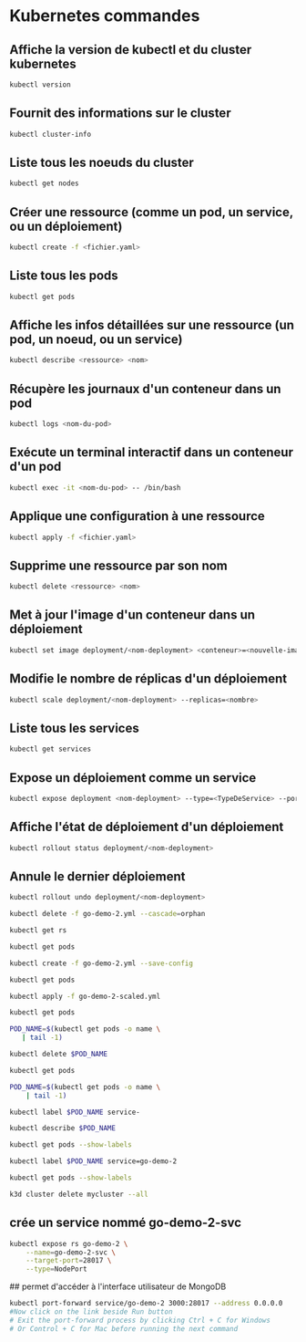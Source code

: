 # Kubernetes commandes

## Affiche la version de kubectl et du cluster kubernetes

```bash
kubectl version
```

## Fournit des informations sur le cluster

```bash
kubectl cluster-info
```

## Liste tous les noeuds du cluster

```bash
kubectl get nodes
```

## Créer une ressource (comme un pod, un service, ou un déploiement)

```bash
kubectl create -f <fichier.yaml>
```

## Liste tous les pods

```bash
kubectl get pods
```

## Affiche les infos détaillées sur une ressource (un pod, un noeud, ou un service)

```bash
kubectl describe <ressource> <nom>
```

## Récupère les journaux d'un conteneur dans un pod

```bash
kubectl logs <nom-du-pod>
```

## Exécute un terminal interactif dans un conteneur d'un pod

```bash
kubectl exec -it <nom-du-pod> -- /bin/bash
```

## Applique une configuration à une ressource

```bash
kubectl apply -f <fichier.yaml>
```

## Supprime une ressource par son nom

```bash
kubectl delete <ressource> <nom>
```

## Met à jour l'image d'un conteneur dans un déploiement

```bash
kubectl set image deployment/<nom-deployment> <conteneur>=<nouvelle-image>
```

## Modifie le nombre de réplicas d'un déploiement

```bash
kubectl scale deployment/<nom-deployment> --replicas=<nombre>
```

## Liste tous les services

```bash
kubectl get services
```

## Expose un déploiement comme un service

```bash
kubectl expose deployment <nom-deployment> --type=<TypeDeService> --port=<port>
```

## Affiche l'état de déploiement d'un déploiement

```bash
kubectl rollout status deployment/<nom-deployment>
```

## Annule le dernier déploiement

```bash
kubectl rollout undo deployment/<nom-deployment>
```

```bash
kubectl delete -f go-demo-2.yml --cascade=orphan

kubectl get rs

kubectl get pods

kubectl create -f go-demo-2.yml --save-config

kubectl get pods

kubectl apply -f go-demo-2-scaled.yml

kubectl get pods

POD_NAME=$(kubectl get pods -o name \
   | tail -1)

kubectl delete $POD_NAME

kubectl get pods

POD_NAME=$(kubectl get pods -o name \
    | tail -1)

kubectl label $POD_NAME service-

kubectl describe $POD_NAME

kubectl get pods --show-labels

kubectl label $POD_NAME service=go-demo-2

kubectl get pods --show-labels

k3d cluster delete mycluster --all
```

## crée un service nommé go-demo-2-svc

```bash
kubectl expose rs go-demo-2 \
    --name=go-demo-2-svc \
    --target-port=28017 \
    --type=NodePort
```

## permet d'accéder à l'interface utilisateur de MongoDB

```bash
kubectl port-forward service/go-demo-2 3000:28017 --address 0.0.0.0
#Now click on the link beside Run button
# Exit the port-forward process by clicking Ctrl + C for Windows
# Or Control + C for Mac before running the next command
```
